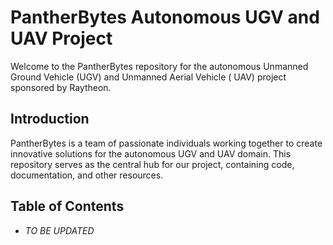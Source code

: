 # PantherBytes Autonomous UGV and UAV Project

Welcome to the PantherBytes repository for the autonomous Unmanned Ground Vehicle (UGV) and Unmanned Aerial Vehicle (
UAV) project sponsored by Raytheon.

## Introduction
PantherBytes is a team of passionate individuals working together to create innovative solutions for the autonomous UGV
and UAV domain. This repository serves as the central hub for our project, containing code, documentation, and other
resources.

## Table of Contents
- *TO BE UPDATED*
